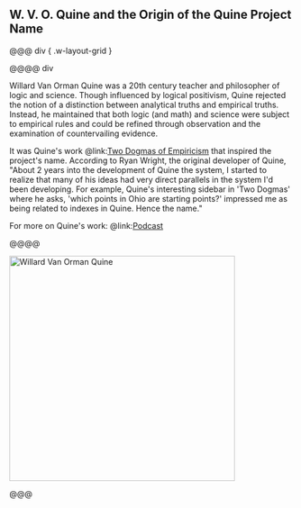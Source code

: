 ## W. V. O. Quine and the Origin of the Quine Project Name

@@@ div { .w-layout-grid }

@@@@ div

Willard Van Orman Quine was a 20th century teacher and philosopher of logic and
science. Though influenced by logical positivism, Quine rejected the notion of
a distinction between analytical truths and empirical truths. Instead, he
maintained that both logic (and math) and science were subject to empirical
rules and could be refined through observation and the examination of
countervailing evidence.

It was Quine's work @link:[Two Dogmas of Empiricism](https://thereitis.org/quines-two-dogmas-of-empiricism/) that inspired the project's name.
According to Ryan Wright, the original developer of Quine, "About 2 years into
the development of Quine the system, I started to realize that many of his
ideas had very direct parallels in the system I'd been developing. For example,
Quine's interesting sidebar in 'Two Dogmas' where he asks, 'which points in
Ohio are starting points?' impressed me as being related to indexes in Quine.
Hence the name."

For more on Quine's work: @link:[Podcast](https://partiallyexaminedlife.com/product/ep-66-quine-on-linguistic-meaning-and-science/)

@@@@

<img src="assets/wvo-quine.jpg" loading="lazy" style="height:400px" alt="Willard Van Orman Quine">

@@@
